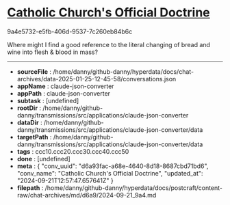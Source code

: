 # [Catholic Church's Official Doctrine](https://claude.ai/chat/d6a93fac-a68e-4640-8d18-8687cbd71bd6)

9a4e5732-e5fb-406d-9537-7c260eb84b6c

Where might I find a good reference to the literal changing of bread and wine into flesh & blood in mass?

---

* **sourceFile** : /home/danny/github-danny/hyperdata/docs/chat-archives/data-2025-01-25-12-45-58/conversations.json
* **appName** : claude-json-converter
* **appPath** : claude-json-converter
* **subtask** : [undefined]
* **rootDir** : /home/danny/github-danny/transmissions/src/applications/claude-json-converter
* **dataDir** : /home/danny/github-danny/transmissions/src/applications/claude-json-converter/data
* **targetPath** : /home/danny/github-danny/transmissions/src/applications/claude-json-converter/data
* **tags** : ccc10.ccc20.ccc30.ccc40.ccc50
* **done** : [undefined]
* **meta** : {
  "conv_uuid": "d6a93fac-a68e-4640-8d18-8687cbd71bd6",
  "conv_name": "Catholic Church's Official Doctrine",
  "updated_at": "2024-09-21T12:57:47.657641Z"
}
* **filepath** : /home/danny/github-danny/hyperdata/docs/postcraft/content-raw/chat-archives/md/d6a9/2024-09-21_9a4.md